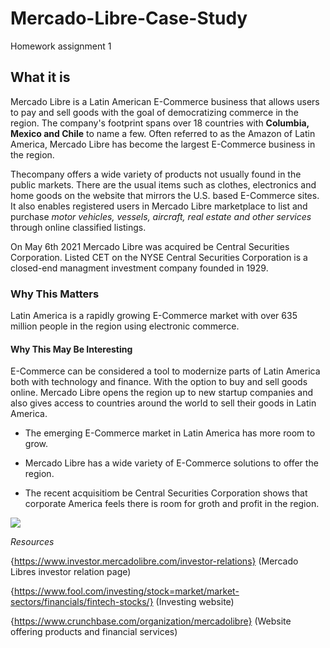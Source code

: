 # Mercado-Libre-Case-Study
Homework assignment 1

## What it is

Mercado Libre is a Latin American E-Commerce business that allows users to pay and sell goods with the goal of democratizing commerce in the region. The company's footprint spans over 18 countries with **Columbia, Mexico and Chile** to name a few. Often referred to as the Amazon of Latin America, Mercado Libre has become the largest E-Commerce business in the region. 

Thecompany offers a wide variety of products not usually found in the public markets. There are the usual items such as clothes, electronics and home goods on the website that mirrors the U.S. based E-Commerce sites. It also enables registered users in Mercado Libre marketplace to list and purchase _motor vehicles, vessels, aircraft, real estate and other services_ through online classified listings.

On May 6th 2021 Mercado Libre was acquired be Central Securities Corporation. Listed CET on the NYSE Central Securities Corporation is a closed-end managment investment company founded in 1929.

### Why This Matters

Latin America is a rapidly growing E-Commerce market with over 635 million people in the region using electronic commerce.

#### Why This May Be Interesting

E-Commerce can be considered a tool to modernize parts of Latin America both with technology and finance. With the option to buy and sell goods online. Mercado Libre opens the region up to new startup companies and also gives access to countries around the world to sell their goods in Latin America.

- The emerging E-Commerce market in Latin America has more room to grow.

- Mercado Libre has a wide variety of E-Commerce solutions to offer the region.

- The recent acquisitiom be Central Securities Corporation shows that corporate America feels there is room for groth and profit in the region.

<img src="https://image.shutterstock.com/z/stock-photo-may-brazil-in-this-photo-illustration-the-mercadolibre-logo-is-displayed-on-a-smartphone-1388171129.jpg">

 _Resources_

 {https://www.investor.mercadolibre.com/investor-relations} (Mercado Libres investor relation page)

 {https://www.fool.com/investing/stock=market/market-sectors/financials/fintech-stocks/} (Investing website)

 {https://www.crunchbase.com/organization/mercadolibre} (Website offering products and financial services)

 




